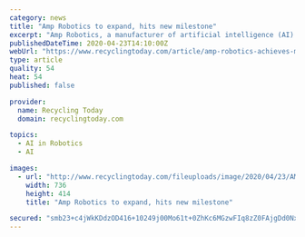 ```yaml
---
category: news
title: "Amp Robotics to expand, hits new milestone"
excerpt: "Amp Robotics, a manufacturer of artificial intelligence (AI) and robotics technologies for the recycling industry based in Denver, has announced plans to add a new facility in Colorado that will be dedicated to the increased production of its robotics systems. According to a news release from Amp Robotics, the company plans to double the size ..."
publishedDateTime: 2020-04-23T14:10:00Z
webUrl: "https://www.recyclingtoday.com/article/amp-robotics-achieves-milestone-appoints-vp-international-sales/"
type: article
quality: 54
heat: 54
published: false

provider:
  name: Recycling Today
  domain: recyclingtoday.com

topics:
  - AI in Robotics
  - AI

images:
  - url: "http://www.recyclingtoday.com/fileuploads/image/2020/04/23/AMPdual31.jpg?w=736&h=414&mode=crop"
    width: 736
    height: 414
    title: "Amp Robotics to expand, hits new milestone"

secured: "smb23+c4jWkKDdzOD416+10249j00Mo61t+0ZhKc6MGzwFIq8zZ0FAjgDd0Nxk1z2QejSfqf3dFvyt7RRGPNRhhDQGwQWiLtlB0UJXw1qHhrE7EDf9I9/TAKtl3qGE6aYEADULnLiGuxpiHH5Oo9ZoKtDBHuZrOFu1IksRiCQJHJQyBnrF5m89RqwtyBXt/KE9MYmyIw/fLlhNv3mWbMy0IV8KJZAmBS9ZkBfefbDEqC0CM5zKyp+floS1wV9y0mf/GqAv0eYUDkBXf3h28TV5S4iK0oPi5ew+3IwPARQzd5+BnJHVuFH5QaNZxpAbSfWeDNHU7K1TdoQJ2cLwvoFzcX60sx/Gvz8iR8rjc5E1XGnyvGSA+Koq12ggU9wQaT7p6JYrCW3u+o0FyBE8Rr43i6+YWZY31u46H5PHxd0gFymnn2AoHrttH1alAc4I0rX6W1LhPPKWa1MdIXsd3NvZwAGouncZycYB8c4v+hVac=;rUPi+Q9BQQ/Ndpo4eCQJng=="
---
```


